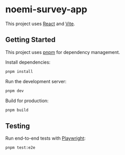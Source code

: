# noemi-survey-app

This project uses [React](https://react.dev/) and [Vite](https://vitejs.dev/).

## Getting Started

This project uses [pnpm](https://pnpm.io) for dependency management.

Install dependencies:

```sh
pnpm install
```

Run the development server:

```sh
pnpm dev
```

Build for production:

```sh
pnpm build
```

## Testing

Run end-to-end tests with [Playwright](https://playwright.dev/):

```sh
pnpm test:e2e
```
